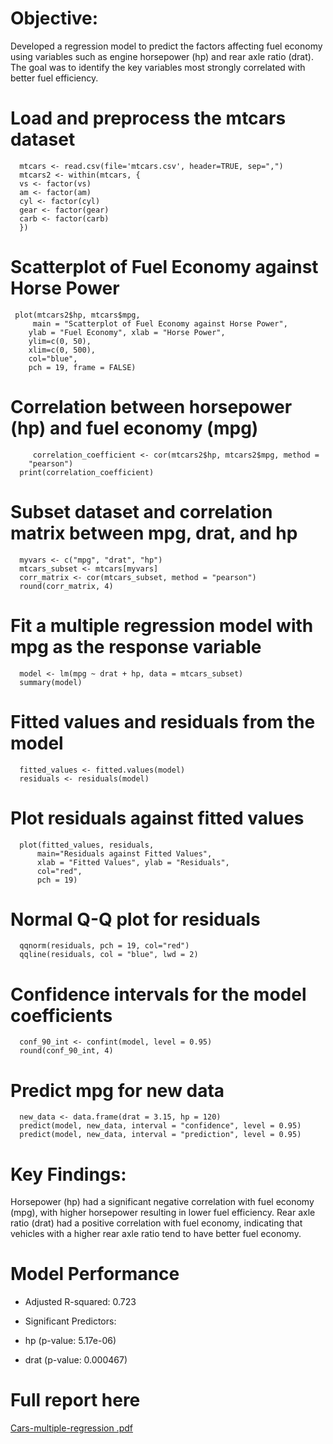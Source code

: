 # Objective:
Developed a regression model to predict the factors affecting fuel economy using variables such as engine horsepower (hp) and rear axle ratio (drat). The goal was to identify the key variables most strongly correlated with better fuel efficiency.

# Load and preprocess the mtcars dataset
      mtcars <- read.csv(file='mtcars.csv', header=TRUE, sep=",")
      mtcars2 <- within(mtcars, {
      vs <- factor(vs)
      am <- factor(am)
      cyl <- factor(cyl)
      gear <- factor(gear)
      carb <- factor(carb) 
      })

# Scatterplot of Fuel Economy against Horse Power


     plot(mtcars2$hp, mtcars$mpg,
         main = "Scatterplot of Fuel Economy against Horse Power",
        ylab = "Fuel Economy", xlab = "Horse Power",
        ylim=c(0, 50),
        xlim=c(0, 500),
        col="blue",
        pch = 19, frame = FALSE)

# Correlation between horsepower (hp) and fuel economy (mpg)
         correlation_coefficient <- cor(mtcars2$hp, mtcars2$mpg, method = 
        "pearson")
      print(correlation_coefficient)

# Subset dataset and correlation matrix between mpg, drat, and hp

      myvars <- c("mpg", "drat", "hp")
      mtcars_subset <- mtcars[myvars]
      corr_matrix <- cor(mtcars_subset, method = "pearson")
      round(corr_matrix, 4)

# Fit a multiple regression model with mpg as the response variable
      model <- lm(mpg ~ drat + hp, data = mtcars_subset)
      summary(model)

# Fitted values and residuals from the model
      fitted_values <- fitted.values(model)
      residuals <- residuals(model)

# Plot residuals against fitted values
      plot(fitted_values, residuals, 
          main="Residuals against Fitted Values",
          xlab = "Fitted Values", ylab = "Residuals", 
          col="red",
          pch = 19)

# Normal Q-Q plot for residuals
      qqnorm(residuals, pch = 19, col="red")
      qqline(residuals, col = "blue", lwd = 2)

# Confidence intervals for the model coefficients
      conf_90_int <- confint(model, level = 0.95)
      round(conf_90_int, 4)

# Predict mpg for new data
      new_data <- data.frame(drat = 3.15, hp = 120)
      predict(model, new_data, interval = "confidence", level = 0.95)
      predict(model, new_data, interval = "prediction", level = 0.95)

# Key Findings:

Horsepower (hp) had a significant negative correlation with fuel economy (mpg), with higher horsepower resulting in lower fuel efficiency.
Rear axle ratio (drat) had a positive correlation with fuel economy, indicating that vehicles with a higher rear axle ratio tend to have better fuel economy.

# Model Performance 

- Adjusted R-squared: 0.723

- Significant Predictors:

- hp (p-value: 5.17e-06)

- drat (p-value: 0.000467)

  
# Full report here
[Cars-multiple-regression .pdf](https://github.com/user-attachments/files/16926595/Cars-multiple-regression.pdf)


  
